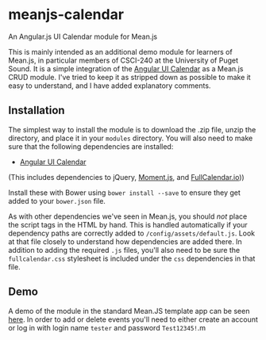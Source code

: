 # meanjs-calendar

An Angular.js UI Calendar module for Mean.js

This is mainly intended as an additional demo module for learners of Mean.js, in particular members of CSCI-240 at the University of Puget Sound. It is a simple integration of the [Angular UI Calendar](http://angular-ui.github.io/ui-calendar/) as a Mean.js CRUD module. I've tried to keep it as stripped down as possible to make it easy to understand, and I have added explanatory comments.

## Installation

The simplest way to install the module is to download the .zip file, unzip the directory, and place it in your `modules` directory. You will also need to make sure that the following dependencies are installed:

* [Angular UI Calendar](https://github.com/angular-ui/ui-calendar)

(This includes dependencies to jQuery, [Moment.js](http://momentjs.com/docs/), and  [FullCalendar.io](http://fullcalendar.io/download/)))

Install these with Bower using `bower install --save` to ensure they get added to your `bower.json` file.


As with other dependencies we've seen in Mean.js, you should *not* place the script tags in the HTML by hand. This is handled automatically if your dependency paths are correctly added to `/config/assets/default.js`. Look at that file closely to understand how dependencies are added there. In addition to adding the required `.js` files, you'll also need to be sure the `fullcalendar.css` stylesheet is included under the `css` dependencies in that file.


## Demo

A demo of the module in the standard Mean.JS template app can be seen [here](https://boiling-thicket-12784.herokuapp.com/). In order to add or delete events you'll need to either create an account or log in with login name `tester` and password `Test12345!`.m
